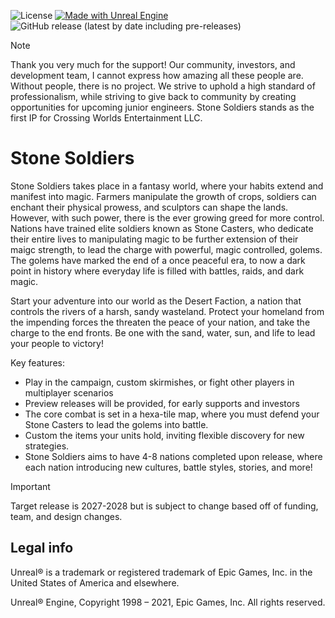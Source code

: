 ![License](https://img.shields.io/github/license/VanPhanMade/StoneSoldiers)
[![Made with Unreal Engine](https://img.shields.io/badge/Made%20with-Unreal%20Engine-0E1128?style=flat&logo=unrealengine)](https://www.unrealengine.com/)
![GitHub release (latest by date including pre-releases)](https://img.shields.io/github/v/release/VanPhanMade/StoneSoldiers?include_prereleases)

> [!NOTE]
> Thank you very much for the support! Our community, investors, and development team, I cannot express how amazing all these people are. Without people, there is no project.
> We strive to uphold a high standard of professionalism, while striving to give back to community by creating opportunities for upcoming junior engineers. 
> Stone Soldiers stands as the first IP for Crossing Worlds Entertainment LLC.


# Stone Soldiers

Stone Soldiers takes place in a fantasy world, where your habits extend and manifest into magic. Farmers manipulate the growth of crops, soldiers can enchant their physical prowess, and sculptors can shape the lands. However, with such power, there is the ever growing greed for more control. Nations have trained elite soldiers known as Stone Casters, who dedicate their entire lives to manipulating magic to be further extension of their maigc strength, to lead the charge with powerful, magic controlled, golems. The golems have marked the end of a once peaceful era, to now a dark point in history where everyday life is filled with battles, raids, and dark magic. 

Start your adventure into our world as the Desert Faction, a nation that controls the rivers of a harsh, sandy wasteland. Protect your homeland from the impending forces the threaten the peace of your nation, and take the charge to the end fronts. Be one with the sand, water, sun, and life to lead your people to victory!  

Key features:

* Play in the campaign, custom skirmishes, or fight other players in multiplayer scenarios
* Preview releases will be provided, for early supports and investors 
* The core combat is set in a hexa-tile map, where you must defend your Stone Casters to lead the golems into battle. 
* Custom the items your units hold, inviting flexible discovery for new strategies.
* Stone Soldiers aims to have 4-8 nations completed upon release, where each nation introducing new cultures, battle styles, stories, and more!

> [!IMPORTANT]
> Target release is 2027-2028 but is subject to change based off of funding, team, and design changes. 

Legal info
----------

Unreal® is a trademark or registered trademark of Epic Games, Inc. in the United States of America and elsewhere.

Unreal® Engine, Copyright 1998 – 2021, Epic Games, Inc. All rights reserved.
